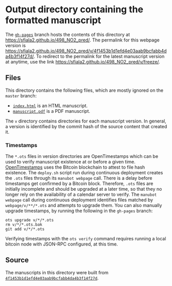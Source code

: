 # Output directory containing the formatted manuscript

The [`gh-pages`](https://github.com/sfiala2/498_NO2_pred/tree/gh-pages) branch hosts the contents of this directory at <https://sfiala2.github.io/498_NO2_pred/>.
The permalink for this webpage version is <https://sfiala2.github.io/498_NO2_pred/v/4f1453b1d1efd4e03aab9bcfabb4da4b3f14f27d/>.
To redirect to the permalink for the latest manuscript version at anytime, use the link <https://sfiala2.github.io/498_NO2_pred/v/freeze/>.

## Files

This directory contains the following files, which are mostly ignored on the `master` branch:

+ [`index.html`](index.html) is an HTML manuscript.
+ [`manuscript.pdf`](manuscript.pdf) is a PDF manuscript.

The `v` directory contains directories for each manuscript version.
In general, a version is identified by the commit hash of the source content that created it.

### Timestamps

The `*.ots` files in version directories are OpenTimestamps which can be used to verify manuscript existence at or before a given time.
[OpenTimestamps](https://opentimestamps.org/) uses the Bitcoin blockchain to attest to file hash existence.
The `deploy.sh` script run during continuous deployment creates the `.ots` files through its `manubot webpage` call.
There is a delay before timestamps get confirmed by a Bitcoin block.
Therefore, `.ots` files are initially incomplete and should be upgraded at a later time, so that they no longer rely on the availability of a calendar server to verify.
The `manubot webpage` call during continuous deployment identifies files matched by `webpage/v/**/*.ots` and attempts to upgrade them.
You can also manually upgrade timestamps, by running the following in the `gh-pages` branch:

```shell
ots upgrade v/*/*.ots
rm v/*/*.ots.bak
git add v/*/*.ots
```

Verifying timestamps with the `ots verify` command requires running a local bitcoin node with JSON-RPC configured, at this time.

## Source

The manuscripts in this directory were built from
[`4f1453b1d1efd4e03aab9bcfabb4da4b3f14f27d`](https://github.com/sfiala2/498_NO2_pred/commit/4f1453b1d1efd4e03aab9bcfabb4da4b3f14f27d).
